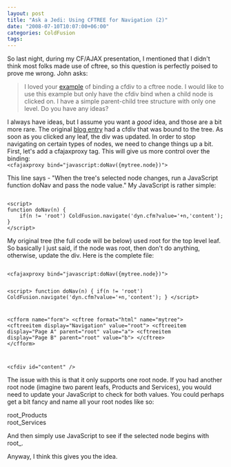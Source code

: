 ```yaml
---
layout: post
title: "Ask a Jedi: Using CFTREE for Navigation (2)"
date: "2008-07-10T10:07:00+06:00"
categories: ColdFusion 
tags: 
---
```


So last night, during my CF/AJAX presentation, I mentioned that I didn't think most folks made use of cftree, so this question is perfectly poised to prove me wrong. John asks:

<blockquote>
<p>
I loved your <a href="http://www.raymondcamden.com/index.cfm/2007/7/31/Using-CFTREE-for-Navigation">example</a> of binding a cfdiv to a
cftree node. I would like to use this example but only have the cfdiv bind when a child node is clicked on. I have a simple parent-child tree structure with only one level. Do you have any ideas?
</p>
</blockquote>
<!--more-->
I always have ideas, but I assume you want a <i>good</i> idea, and those are a bit more rare. The original <a href="http://www.coldfusionjedi.com/index.cfm/2007/7/31/Using-CFTREE-for-Navigation">blog entry</a> had a cfdiv that was bound to the tree. As soon as you clicked any leaf, the div was updated. In order to stop navigating on certain types of nodes, we need to change things up a bit. First, let's add a cfajaxproxy tag. This will give us more control over the binding:

<code>
&lt;cfajaxproxy bind="javascript:doNav({mytree.node})"&gt;
</code>

This line says - "When the tree's selected node changes, run a JavaScript function doNav and pass the node value." My JavaScript is rather simple:

<code>
&lt;script&gt;
function doNav(n) {
	if(n != 'root') ColdFusion.navigate('dyn.cfm?value='+n,'content');
}
&lt;/script&gt;
</code>

My original tree (the full code will be below) used root for the top level leaf. So basically I just said, if the node was root, then don't do anything, otherwise, update the div. Here is the complete file:

<code>
&lt;cfajaxproxy bind="javascript:doNav({mytree.node})"&gt;

&lt;script&gt;
function doNav(n) {
	if(n != 'root') ColdFusion.navigate('dyn.cfm?value='+n,'content');
}
&lt;/script&gt;

&lt;cfform name="form"&gt;
&lt;cftree format="html" name="mytree"&gt;
   &lt;cftreeitem display="Navigation" value="root"&gt;
   &lt;cftreeitem display="Page A" parent="root" value="a"&gt;
   &lt;cftreeitem display="Page B" parent="root" value="b"&gt;
&lt;/cftree&gt;
&lt;/cfform&gt;

&lt;cfdiv id="content" /&gt;
</code>

The issue with this is that it only supports one root node. If you had another root node (imagine two parent leafs, Products and Services), you would need to update your JavaScript to check for both values. You could perhaps get a bit fancy and name all your root nodes like so:

root_Products<br/>
root_Services<br/>

And then simply use JavaScript to see if the selected node begins with root_.

Anyway, I think this gives you the idea.